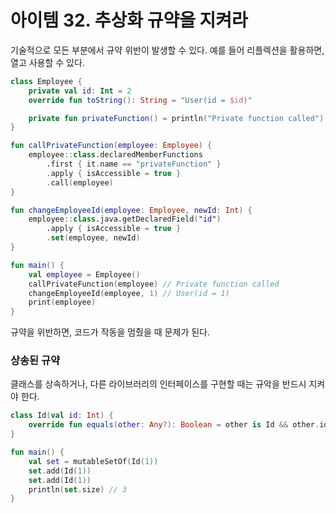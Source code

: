 아이템 32. 추상화 규약을 지켜라
=========================
기술적으로 모든 부분에서 규약 위반이 발생할 수 있다. 예를 들어 리플렉션을 활용하면, 열고 사용할 수 있다.

```kotlin
class Employee {
    private val id: Int = 2
    override fun toString(): String = "User(id = $id)"

    private fun privateFunction() = println("Private function called")
}

fun callPrivateFunction(employee: Employee) {
    employee::class.declaredMemberFunctions
        .first { it.name == "privateFunction" }
        .apply { isAccessible = true }
        .call(employee)
}

fun changeEmployeeId(employee: Employee, newId: Int) {
    employee::class.java.getDeclaredField("id")
        .apply { isAccessible = true }
        .set(employee, newId)
}

fun main() {
    val employee = Employee()
    callPrivateFunction(employee) // Private function called
    changeEmployeeId(employee, 1) // User(id = 1)
    print(employee)
}
```

규약을 위반하면, 코드가 작동을 멈췄을 때 문제가 된다.

### 상송된 규약
클래스를 상속하거나, 다른 라이브러리의 인터페이스를 구현할 때는 규악을 반드시 지켜야 한다.

```kotlin
class Id(val id: Int) {
    override fun equals(other: Any?): Boolean = other is Id && other.id == id
}

fun main() {
    val set = mutableSetOf(Id(1))
    set.add(Id(1))
    set.add(Id(1))
    println(set.size) // 3
}
```